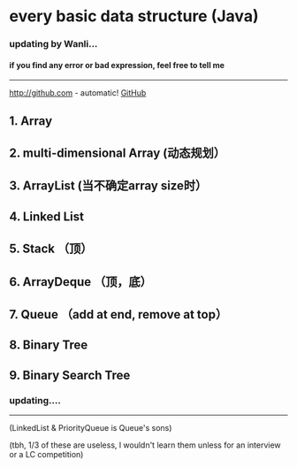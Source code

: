 # every basic data structure (Java) #
### updating by Wanli...
#### if you find any error or bad expression, feel free to tell me ####
---------

http://github.com - automatic!
[GitHub](https://github.com/IDGAQ/Java_Data_Structure-Wanli-/blob/main/Array.md)
## 1. Array
## 2. multi-dimensional Array (动态规划）
## 3. ArrayList (当不确定array size时）
## 4. Linked List
## 5. Stack （顶）
## 6. ArrayDeque （顶，底）
## 7. Queue （add at end, remove at top）
## 8. Binary Tree 
## 9. Binary Search Tree
### updating....
---
(LinkedList & PriorityQueue is Queue's sons)

(tbh, 1/3 of these are useless, l wouldn't learn them unless for an interview or a LC competition)
